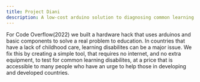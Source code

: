 ```yaml
---
title: Project Diani
description: A low-cost arduino solution to diagnosing common learning disabilities in remote locations.
---
```


For Code Overflow(2022) we built a hardware hack that uses arduinos and basic components to solve a real problem to education. In countries that have a lack of childhood care, learning disabilites can be a major issue. We fix this by creating a simple tool, that requires no internet, and no extra equipment, to test for common learning disabilites, at a price that is accessible to many people who have an urge to help those in developing and developed countries.